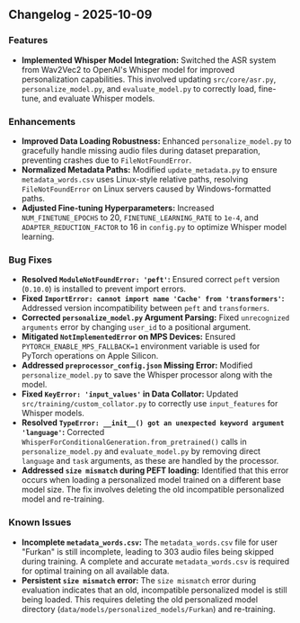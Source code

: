 ## Changelog - 2025-10-09

### Features
-   **Implemented Whisper Model Integration:** Switched the ASR system from Wav2Vec2 to OpenAI's Whisper model for improved personalization capabilities. This involved updating `src/core/asr.py`, `personalize_model.py`, and `evaluate_model.py` to correctly load, fine-tune, and evaluate Whisper models.

### Enhancements
-   **Improved Data Loading Robustness:** Enhanced `personalize_model.py` to gracefully handle missing audio files during dataset preparation, preventing crashes due to `FileNotFoundError`.
-   **Normalized Metadata Paths:** Modified `update_metadata.py` to ensure `metadata_words.csv` uses Linux-style relative paths, resolving `FileNotFoundError` on Linux servers caused by Windows-formatted paths.
-   **Adjusted Fine-tuning Hyperparameters:** Increased `NUM_FINETUNE_EPOCHS` to 20, `FINETUNE_LEARNING_RATE` to `1e-4`, and `ADAPTER_REDUCTION_FACTOR` to 16 in `config.py` to optimize Whisper model learning.

### Bug Fixes
-   **Resolved `ModuleNotFoundError: 'peft'`:** Ensured correct `peft` version (`0.10.0`) is installed to prevent import errors.
-   **Fixed `ImportError: cannot import name 'Cache' from 'transformers'`:** Addressed version incompatibility between `peft` and `transformers`.
-   **Corrected `personalize_model.py` Argument Parsing:** Fixed `unrecognized arguments` error by changing `user_id` to a positional argument.
-   **Mitigated `NotImplementedError` on MPS Devices:** Ensured `PYTORCH_ENABLE_MPS_FALLBACK=1` environment variable is used for PyTorch operations on Apple Silicon.
-   **Addressed `preprocessor_config.json` Missing Error:** Modified `personalize_model.py` to save the Whisper processor along with the model.
-   **Fixed `KeyError: 'input_values'` in Data Collator:** Updated `src/training/custom_collator.py` to correctly use `input_features` for Whisper models.
-   **Resolved `TypeError: __init__() got an unexpected keyword argument 'language'`:** Corrected `WhisperForConditionalGeneration.from_pretrained()` calls in `personalize_model.py` and `evaluate_model.py` by removing direct `language` and `task` arguments, as these are handled by the processor.
-   **Addressed `size mismatch` during PEFT loading:** Identified that this error occurs when loading a personalized model trained on a different base model size. The fix involves deleting the old incompatible personalized model and re-training.

### Known Issues
-   **Incomplete `metadata_words.csv`:** The `metadata_words.csv` file for user "Furkan" is still incomplete, leading to 303 audio files being skipped during training. A complete and accurate `metadata_words.csv` is required for optimal training on all available data.
-   **Persistent `size mismatch` error:** The `size mismatch` error during evaluation indicates that an old, incompatible personalized model is still being loaded. This requires deleting the old personalized model directory (`data/models/personalized_models/Furkan`) and re-training.
